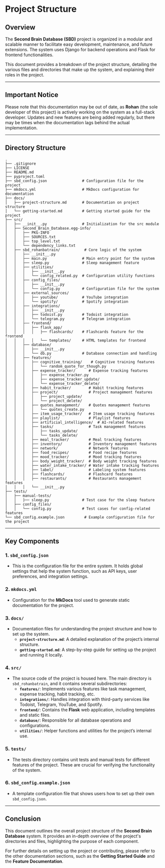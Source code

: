 # Project Structure

## Overview

The **Second Brain Database (SBD)** project is organized in a modular and scalable manner to facilitate easy development, maintenance, and future extensions. The system uses Django for backend operations and Flask for frontend functionalities. 

This document provides a breakdown of the project structure, detailing the various files and directories that make up the system, and explaining their roles in the project.

---

## Important Notice

Please note that this documentation may be out of date, as **Rohan** (the sole developer of this project) is actively working on the system as a full-stack developer. Updates and new features are being added regularly, but there may be times when the documentation lags behind the actual implementation.

---

## Directory Structure

```
.
├── .gitignore
├── LICENSE
├── README.md
├── pyproject.toml
├── sbd_config.json                # Configuration file for the project
├── mkdocs.yml                     # MkDocs configuration for documentation
├── docs/                          
│   ├── project-structure.md       # Documentation on project structure
│   └── getting-started.md         # Getting started guide for the project
├── src/                           
│   ├── __init__.py                # Initialization for the src module
│   ├── Second_Brain_Database.egg-info/
│   │   ├── PKG-INFO
│   │   ├── SOURCES.txt
│   │   ├── top_level.txt
│   │   └── dependency_links.txt
│   ├── sbd_rohanbatrain/           # Core logic of the system
│   │   ├── __init__.py
│   │   ├── main.py                # Main entry point for the system
│   │   ├── sleep.py               # Sleep management feature
│   │   ├── utilities/             
│   │   │   ├── __init__.py
│   │   │   └── config_related.py  # Configuration utility functions
│   │   ├── config_files/          
│   │   │   ├── __init__.py
│   │   │   └── config.py          # Configuration file for the system
│   │   ├── external_sources/      
│   │   │   ├── youtube/           # YouTube integration
│   │   │   └── spotify/           # Spotify integration
│   │   ├── integrations/          
│   │   │   ├── __init__.py
│   │   │   ├── todoist.py         # Todoist integration
│   │   │   └── telegram.py        # Telegram integration
│   │   ├── frontend/              
│   │   │   ├── flask_app/         
│   │   │   │   ├── flashcards/    # Flashcards feature for the frontend
│   │   │   │   └── templates/     # HTML templates for frontend
│   │   ├── database/              
│   │   │   ├── __init__.py
│   │   │   └── db.py              # Database connection and handling
│   │   ├── features/              
│   │   │   ├── cognitive_training/    # Cognitive training features
│   │   │   │   └── random_quote_for_though.py
│   │   │   ├── expense_tracker/      # Expense tracking features
│   │   │   │   ├── expense_tracker.py
│   │   │   │   ├── expense_tracker_update/
│   │   │   │   └── expense_tracker_delete/
│   │   │   ├── habit_tracker/        # Habit tracking features
│   │   │   ├── project/              # Project management features
│   │   │   │   ├── project_update/
│   │   │   │   └── project_delete/
│   │   │   ├── quotes_management/    # Quotes management features
│   │   │   │   └── quotes_create.py
│   │   │   ├── item_usage_tracker/   # Item usage tracking features
│   │   │   ├── playlist/             # Playlist features
│   │   │   ├── artificial_intelligence/  # AI-related features
│   │   │   ├── tasks/                # Task management features
│   │   │   │   ├── tasks_update/
│   │   │   │   └── tasks_delete/
│   │   │   ├── meal_tracker/         # Meal tracking features
│   │   │   ├── inventory/            # Inventory management features
│   │   │   ├── network/              # Network features
│   │   │   ├── food_recipes/         # Food recipe features
│   │   │   ├── mood_tracker/         # Mood tracking features
│   │   │   ├── body_weight_tracker/  # Body weight tracking features
│   │   │   ├── water_intake_tracker/ # Water intake tracking features
│   │   │   ├── label/                # Labeling system features
│   │   │   ├── flashcards/           # Flashcard features
│   │   │   ├── restaurants/          # Restaurants management features
│   │   │   └── __init__.py
├── tests/                           
│   ├── manual-tests/               
│   │   ├── sleep.py               # Test case for the sleep feature
│   ├── config_files/               
│   │   └── config.py              # Test cases for config-related features
└── sbd_config.example.json         # Example configuration file for the project
```

---

## Key Components

### 1. **`sbd_config.json`**
   - This is the configuration file for the entire system. It holds global settings that help the system function, such as API keys, user preferences, and integration settings.

### 2. **`mkdocs.yml`**
   - Configuration for the **MkDocs** tool used to generate static documentation for the project.

### 3. **`docs/`**
   - Documentation files for understanding the project structure and how to set up the system.
     - **`project-structure.md`**: A detailed explanation of the project’s internal structure.
     - **`getting-started.md`**: A step-by-step guide for setting up the project and running it locally.

### 4. **`src/`**
   - The source code of the project is housed here. The main directory is `sbd_rohanbatrain`, and it contains several subdirectories:
     - **`features/`**: Implements various features like task management, expense tracking, habit tracking, etc.
     - **`integrations/`**: Handles integration with third-party services like Todoist, Telegram, YouTube, and Spotify.
     - **`frontend/`**: Contains the **Flask** web application, including templates and static files.
     - **`database/`**: Responsible for all database operations and configurations.
     - **`utilities/`**: Helper functions and utilities for the project’s internal use.

### 5. **`tests/`**
   - The tests directory contains unit tests and manual tests for different features of the project. These are crucial for verifying the functionality of the system.

### 6. **`sbd_config.example.json`**
   - A template configuration file that shows users how to set up their own `sbd_config.json`.

---

## Conclusion

This document outlines the overall project structure of the **Second Brain Database** system. It provides an in-depth overview of the project's directories and files, highlighting the purpose of each component. 

For further details on setting up the project or contributing, please refer to the other documentation sections, such as the **Getting Started Guide** and the **Feature Documentation**.